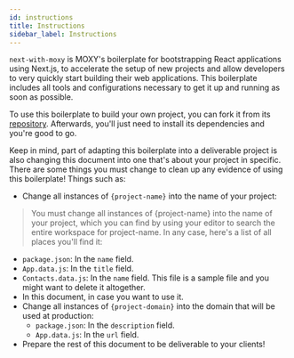 ```yaml
---
id: instructions
title: Instructions
sidebar_label: Instructions
---
```


`next-with-moxy` is MOXY's boilerplate for bootstrapping React applications using Next.js, to accelerate the setup of new projects and allow developers to very quickly start building their web applications.
This boilerplate includes all tools and configurations necessary to get it up and running as soon as possible.

To use this boilerplate to build your own project, you can fork it from its [repository](https://github.com/moxystudio/next-with-moxy).
Afterwards, you'll just need to install its dependencies and you're good to go.

Keep in mind, part of adapting this boilerplate into a deliverable project is also changing this document into one that's about your project in specific.
There are some things you must change to clean up any evidence of using this boilerplate!
Things such as:

- Change all instances of `{project-name}` into the name of your project:
> You must change all instances of {project-name} into the name of your project, which you can find by using your editor to search the entire workspace for project-name.
> In any case, here's a list of all places you'll find it:
  - `package.json`: In the `name` field.
  - `App.data.js`: In the `title` field.
  - `Contacts.data.js`: In the `name` field. This file is a sample file and you might want to delete it altogether.
  - In this document, in case you want to use it.
- Change all instances of `{project-domain}` into the domain that will be used at production:
  - `package.json`: In the `description` field.
  - `App.data.js`: In the `url` field.
- Prepare the rest of this document to be deliverable to your clients!
